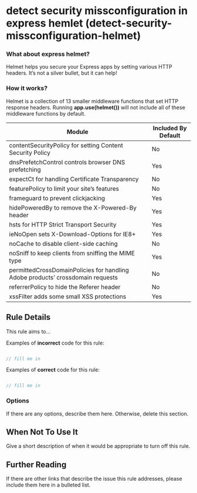 # detect security missconfiguration in express hemlet (detect-security-missconfiguration-helmet)
### What about express helmet?
Helmet helps you secure your Express apps by setting various HTTP headers. It’s not a silver bullet, but it can help!

### How it works?
Helmet is a collection of 13 smaller middleware functions that set HTTP response headers. Running **app.use(helmet())** will not include all of these middleware functions by default.

**Module** | **Included By Default**
---------- | ----------------------
contentSecurityPolicy for setting Content Security Policy | No
dnsPrefetchControl controls browser DNS prefetching | Yes
expectCt for handling Certificate Transparency | No
featurePolicy to limit your site’s features | No
frameguard to prevent clickjacking | Yes
hidePoweredBy to remove the X-Powered-By header | Yes
hsts for HTTP Strict Transport Security	| Yes
ieNoOpen sets X-Download-Options for IE8+ | Yes
noCache to disable client-side caching	| No
noSniff to keep clients from sniffing the MIME type	| Yes
permittedCrossDomainPolicies for handling Adobe products’ crossdomain requests	| No
referrerPolicy to hide the Referer header | No
xssFilter adds some small XSS protections	| Yes



## Rule Details

This rule aims to...

Examples of **incorrect** code for this rule:

```js

// fill me in

```

Examples of **correct** code for this rule:

```js

// fill me in

```

### Options

If there are any options, describe them here. Otherwise, delete this section.

## When Not To Use It

Give a short description of when it would be appropriate to turn off this rule.

## Further Reading

If there are other links that describe the issue this rule addresses, please include them here in a bulleted list.
